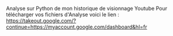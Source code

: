 Analyse sur Python de mon historique de visionnage Youtube 
Pour télécharger vos fichiers d'Analyse voici le lien : https://takeout.google.com/?continue=https://myaccount.google.com/dashboard&hl=fr
